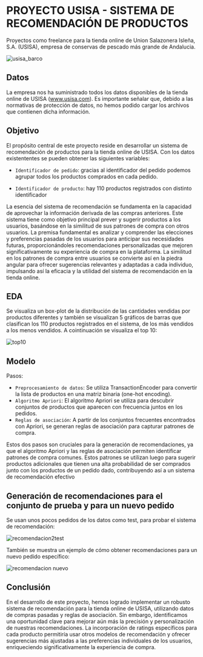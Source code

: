 # PROYECTO USISA - SISTEMA DE RECOMENDACIÓN DE PRODUCTOS
Proyectos como freelance  para la tienda online de Union Salazonera Isleña, S.A. (USISA),  empresa de conservas de pescado más grande de Andalucia.

![usisa_barco](https://github.com/AndresMembrillo/proyecto-usisa/assets/145653361/d019eb2f-299d-4f14-b5c2-a1bae1c6bb58)

## Datos
La empresa nos ha suministrado todos los datos disponibles de la tienda online de USISA (www.usisa.com). Es importante señalar que, debido a las normativas de protección de datos, no hemos podido cargar los archivos que contienen dicha información.

## Objetivo 
El propósito central de este proyecto reside en desarrollar un sistema de recomendación de productos para la tienda online de USISA. Con los datos existententes se pueden obtener las siguientes variables:

- `Identificador de pedido`: gracias al identificador del pedido podemos agrupar todos los productos comprados en cada pedido.

- `Identificador de producto`: hay 110 productos registrados con distinto identificador

La esencia del sistema de recomendación se fundamenta en la capacidad de aprovechar la información derivada de las compras anteriores. Este sistema tiene como objetivo principal prever y sugerir productos a los usuarios, basándose en la similitud de sus patrones de compra con otros usuarios. La premisa fundamental es analizar y comprender las elecciones y preferencias pasadas de los usuarios para anticipar sus necesidades futuras, proporcionándoles recomendaciones personalizadas que mejoren significativamente su experiencia de compra en la plataforma. La similitud en los patrones de compra entre usuarios se convierte así en la piedra angular para ofrecer sugerencias relevantes y adaptadas a cada individuo, impulsando así la eficacia y la utilidad del sistema de recomendación en la tienda online.

## EDA
Se visualiza un box-plot de la distribución de las cantidades vendidas por productos diferentes y también se visualizan 5 gráficos de barras que clasifican los 110 productos registrados en el sistema,  de los más vendidos a los menos vendidos. A cointinuación se visualiza el top 10:

![top10](https://github.com/AndresMembrillo/proyecto-usisa/assets/145653361/5852bf54-c3e9-4925-90c4-a6592fcac7bf)

## Modelo
Pasos:

- `Preprocesamiento de datos`: Se utiliza TransactionEncoder para convertir la lista de productos en una matriz binaria (one-hot encoding).
- `Algoritmo Apriori`: El algoritmo Apriori se utiliza para descubrir conjuntos de productos que aparecen con frecuencia juntos en los pedidos.
- `Reglas de asociación`: A partir de los conjuntos frecuentes encontrados con Apriori, se generan reglas de asociación para capturar patrones de compra.

Estos dos pasos son cruciales para la generación de recomendaciones, ya que el algoritmo Apriori y las reglas de asociación permiten identificar patrones de compra comunes. Estos patrones se utilizan luego para sugerir productos adicionales que tienen una alta probabilidad de ser comprados junto con los productos de un pedido dado, contribuyendo así a un sistema de recomendación efectivo

## Generación de recomendaciones para el conjunto de prueba y para un nuevo pedido

Se usan unos pocos pedidos de los datos como test, para probar el sistema de recomendación:

![recomendacion2test](https://github.com/AndresMembrillo/proyecto-usisa/assets/145653361/9f79fa91-41db-40c2-9e2e-fea52cb1073c)

También se muestra un ejemplo de cómo obtener recomendaciones para un nuevo pedido específico:

 ![recomendacion nuevo](https://github.com/AndresMembrillo/proyecto-usisa/assets/145653361/01196fe9-5eb0-41f6-b189-da30a1bc0071)

## Conclusión
En el desarrollo de este proyecto, hemos logrado implementar un robusto sistema de recomendación para la tienda online de USISA, utilizando datos de compras pasadas y reglas de asociación. Sin embargo, identificamos una oportunidad clave para mejorar aún más la precisión y personalización de nuestras recomendaciones. La incorporación de ratings específicos para cada producto permitiría usar otros modelos de recomendación y ofrecer sugerencias más ajustadas a las preferencias individuales de los usuarios, enriqueciendo significativamente la experiencia de compra.
